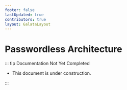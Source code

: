 ```yaml
---
footer: false
lastUpdated: true
contributors: true
layout: GalataLayout
---
```


# Passwordless Architecture

::: tip Documentation Not Yet Completed

- This document is under construction.

:::